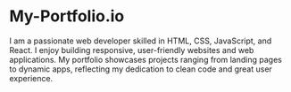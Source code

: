 # My-Portfolio.io
I am a passionate web developer skilled in HTML, CSS, JavaScript, and React. I enjoy building responsive, user-friendly websites and web applications. My portfolio showcases projects ranging from landing pages to dynamic apps, reflecting my dedication to clean code and great user experience.
